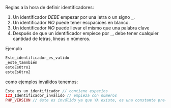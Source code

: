 Reglas a la hora de definir identificadores:

1. Un identificador _DEBE_ empezar por una letra o un signo `_`.
2. Un identificador _NO_ puede tener escpacioes en blanco.
3. Un identificador _NO_ puede llevar el mismo que una palabra clave
4. Después de que un identificador empiece por `_`, debe tener cualquier cantidad de letras, líneas o números.

Ejemplo

```php
Este_identificador_es_valido
_este_tamnbién
esteEsOtro1
esteEsOtro2
```

como ejemplos inválidos tenemos:

```php
Este es un identificador // contiene espacios
123_Identificador_inválido // empieza con números
PHP_VERSION // éste es inválido ya que YA existe, es una constante pre-definida
```